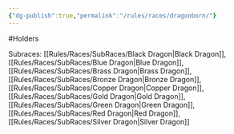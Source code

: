 ```yaml
---
{"dg-publish":true,"permalink":"/rules/races/dragonborn/"}
---
```


#Holders

Subraces: [[Rules/Races/SubRaces/Black Dragon\|Black Dragon]], [[Rules/Races/SubRaces/Blue Dragon\|Blue Dragon]], [[Rules/Races/SubRaces/Brass Dragon\|Brass Dragon]], [[Rules/Races/SubRaces/Bronze Dragon\|Bronze Dragon]], [[Rules/Races/SubRaces/Copper Dragon\|Copper Dragon]], [[Rules/Races/SubRaces/Gold Dragon\|Gold Dragon]], [[Rules/Races/SubRaces/Green Dragon\|Green Dragon]], [[Rules/Races/SubRaces/Red Dragon\|Red Dragon]], [[Rules/Races/SubRaces/Silver Dragon\|Silver Dragon]]
